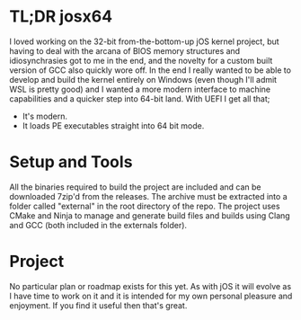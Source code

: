 # TL;DR josx64
I loved working on the 32-bit from-the-bottom-up jOS kernel project, but having to deal with the arcana of BIOS memory structures and idiosynchrasies got to me in the end, 
and the novelty for a custom built version of GCC also quickly wore off. 
In the end I really wanted to be able to develop and build the kernel entirely on Windows (even though I'll admit WSL is pretty good) and I wanted a more modern interface to machine capabilities 
 and a quicker step into 64-bit land. 
With UEFI I get all that;
* It's modern.
* It loads PE executables straight into 64 bit mode.

# Setup and Tools
All the binaries required to build the project are included and can be downloaded 7zip'd from the releases. The archive must be extracted into a folder called "external" in the root directory of the repo. 
The project uses CMake and Ninja to manage and generate build files and builds using Clang and GCC (both included in the externals folder).

# Project
No particular plan or roadmap exists for this yet. As with jOS it will evolve as I have time to work on it and it is intended for my own personal pleasure and enjoyment. 
If you find it useful then that's great. 
